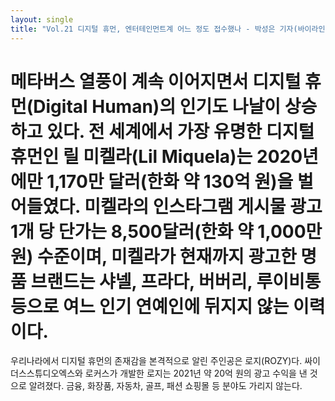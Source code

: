 ```yaml
---
layout: single
title: "Vol.21 디지털 휴먼, 엔터테인먼트계 어느 정도 접수했나 - 박성은 기자(바이라인네트워크)"
---
```


# 메타버스 열풍이 계속 이어지면서 디지털 휴먼(Digital Human)의 인기도 나날이 상승하고 있다. 전 세계에서 가장 유명한 디지털 휴먼인 릴 미켈라(Lil Miquela)는 2020년에만 1,170만 달러(한화 약 130억 원)을 벌어들였다. 미켈라의 인스타그램 게시물 광고 1개 당 단가는 8,500달러(한화 약 1,000만원) 수준이며, 미켈라가 현재까지 광고한 명품 브랜드는 샤넬, 프라다, 버버리, 루이비통 등으로 여느 인기 연예인에 뒤지지 않는 이력이다.

우리나라에서 디지털 휴먼의 존재감을 본격적으로 알린 주인공은 로지(ROZY)다. 싸이더스스튜디오엑스와 로커스가 개발한 로지는 2021년 약 20억 원의 광고 수익을 낸 것으로 알려졌다. 금융, 화장품, 자동차, 골프, 패션 쇼핑몰 등 분야도 가리지 않는다.
